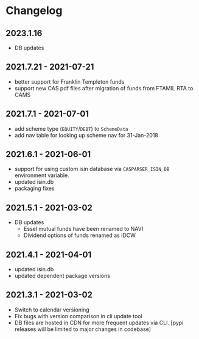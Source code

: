 # Changelog

## 2023.1.16
- DB updates

## 2021.7.21 - 2021-07-21
- better support for Franklin Templeton funds
- support new CAS pdf files after migration of funds from FTAMIL RTA to CAMS

## 2021.7.1 - 2021-07-01
- add scheme type (`EQUITY`/`DEBT`) to `SchemeData`
- add nav table for looking up scheme nav for 31-Jan-2018

## 2021.6.1 - 2021-06-01
- support for using custom isin database via `CASPARSER_ISIN_DB` environment variable.
- updated isin.db
- packaging fixes

## 2021.5.1 - 2021-03-02
- DB updates
  - Essel mutual funds have been renamed to NAVI
  - Dividend options of funds renamed as IDCW

## 2021.4.1 - 2021-04-01
- updated isin.db
- updated dependent package versions

## 2021.3.1 - 2021-03-02
- Switch to calendar versioning
- Fix bugs with version comparison in cli update tool
- DB files are hosted in CDN for more frequent updates via CLI. [pypi releases will be limited to major changes in codebase]
